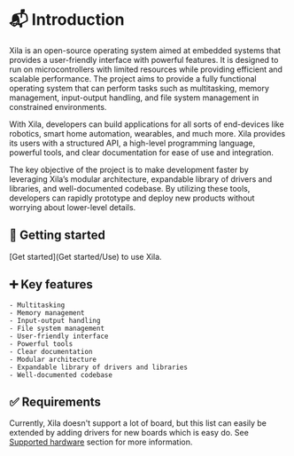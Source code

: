 # 📬 Introduction

Xila is an open-source operating system aimed at embedded systems that provides a user-friendly interface with powerful features.
It is designed to run on microcontrollers with limited resources while providing efficient and scalable performance.
The project aims to provide a fully functional operating system that can perform tasks such as multitasking, memory management, input-output handling, and file system management in constrained environments.

With Xila, developers can build applications for all sorts of end-devices like robotics, smart home automation, wearables, and much more.
Xila provides its users with a structured API, a high-level programming language, powerful tools, and clear documentation for ease of use and integration.

The key objective of the project is to make development faster by leveraging Xila’s modular architecture, expandable library of drivers and libraries, and well-documented codebase.
By utilizing these tools, developers can rapidly prototype and deploy new products without worrying about lower-level details.

## 🏃 Getting started

[Get started](Get started/Use) to use Xila.

## ➕ Key features

    - Multitasking
    - Memory management
    - Input-output handling
    - File system management
    - User-friendly interface
    - Powerful tools
    - Clear documentation
    - Modular architecture
    - Expandable library of drivers and libraries
    - Well-documented codebase

## ✅ Requirements

Currently, Xila doesn't support a lot of board, but this list can easily be extended by adding drivers for new boards which is easy do. See [Supported hardware](../Hardware%20reference/Supported%20hardware) section for more information.


